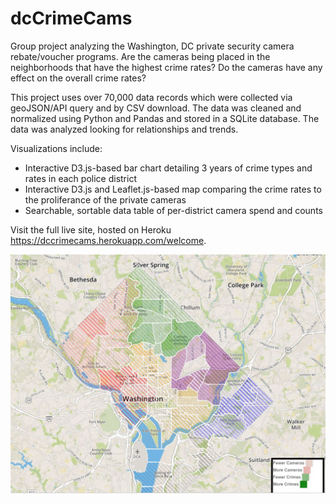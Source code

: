 # dcCrimeCams

Group project analyzing the Washington, DC private security camera rebate/voucher programs.  Are the cameras being placed in the neighborhoods that have the highest crime rates? Do the cameras have any effect on the overall crime rates?

This project uses over 70,000 data records which were collected via geoJSON/API query and by CSV download. The data was cleaned and normalized using Python and Pandas and stored in a SQLite database.  The data was analyzed looking for relationships and trends.

Visualizations include:

* Interactive D3.js-based bar chart detailing 3 years of crime types and rates in each police district
* Interactive D3.js and Leaflet.js-based map comparing the crime rates to the proliferance of the private cameras
* Searchable, sortable data table of per-district camera spend and counts

 Visit the full live site, hosted on Heroku  https://dccrimecams.herokuapp.com/welcome.


![image](https://github.com/dcpatti/dcCrimeCams/blob/master/DCThumbnail.JPG)
